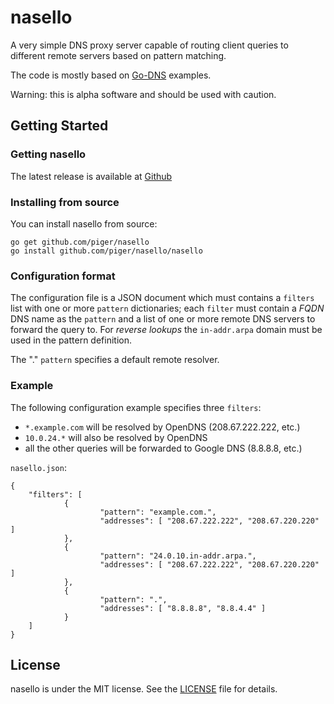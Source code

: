 # nasello

A very simple DNS proxy server capable of routing client queries to
different remote servers based on pattern matching.

The code is mostly based on [Go-DNS][go-dns] examples.

[go-dns]: http://miek.nl/projects/godns/

Warning: this is alpha software and should be used with caution.

## Getting Started

### Getting nasello

The latest release is available at [Github][github-src]

[github-src]: https://github.com/piger/nasello

### Installing from source

You can install nasello from source:

	go get github.com/piger/nasello
	go install github.com/piger/nasello/nasello

### Configuration format

The configuration file is a JSON document which must contains a
`filters` list with one or more `pattern` dictionaries; each `filter`
must contain a *FQDN* DNS name as the `pattern` and a list of one or
more remote DNS servers to forward the query to. For *reverse lookups*
the `in-addr.arpa` domain must be used in the pattern definition.

The "." `pattern` specifies a default remote resolver.

### Example

The following configuration example specifies three `filters`:

- `*.example.com` will be resolved by OpenDNS (208.67.222.222, etc.)
- `10.0.24.*` will also be resolved by OpenDNS
- all the other queries will be forwarded to Google DNS (8.8.8.8,
  etc.)

`nasello.json`:

	{
		"filters": [
				{
						"pattern": "example.com.",
						"addresses": [ "208.67.222.222", "208.67.220.220" ]
				},
				{
						"pattern": "24.0.10.in-addr.arpa.",
						"addresses": [ "208.67.222.222", "208.67.220.220" ]
				},
				{
						"pattern": ".",
						"addresses": [ "8.8.8.8", "8.8.4.4" ]
				}
		]
	}

## License

nasello is under the MIT license. See the [LICENSE][license] file for
details.

[license]: https://github.com/piger/nasello/blob/master/LICENSE
